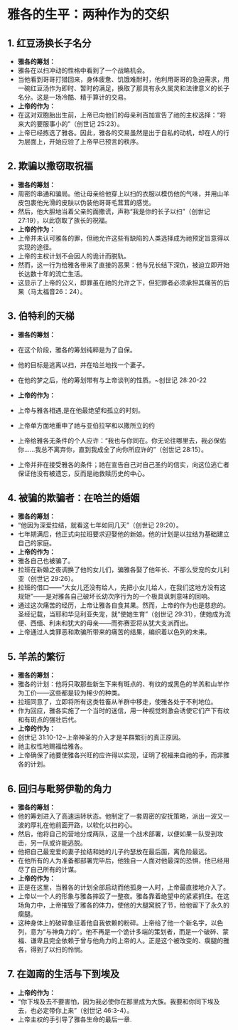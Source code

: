 # 雅各的生平：两种作为的交织

## 1. 红豆汤换长子名分
- **雅各的筹划：** 
- 雅各在以扫冲动的性格中看到了一个战略机会。
- 当他看到哥哥打猎回来，身体疲惫、饥饿难耐时，他利用哥哥的急迫需求，用一碗红豆汤作为即时、暂时的满足，换取了那具有永久属灵和法律意义的长子名分。这是一场冷酷、精于算计的交易。
- **上帝的作为：** 
- 在这对双胞胎出生前，上帝已向他们的母亲利百加宣告了祂的主权选择：“将来大的要服事小的”（创世记 25:23）。
- 上帝已经拣选了雅各。因此，雅各的交易虽然是出于自私的动机，却在人的行为层面上，开始应验了上帝早已预言的秩序。

## 2. 欺骗以撒窃取祝福
- **雅各的筹划：** 
- 周密的串通和骗局。他让母亲给他穿上以扫的衣服以模仿他的气味，并用山羊皮包裹他光滑的皮肤以伪装他哥哥毛茸茸的感觉。
- 然后，他大胆地当着父亲的面撒谎，声称“我是你的长子以扫”（创世记 27:19），以此窃取了族长的祝福。
- **上帝的作为：** 
- 上帝并未认可雅各的罪，但祂允许这些有缺陷的人类选择成为祂预定旨意得以实现的途径。
- 上帝的主权计划不会因人的诡计而脱轨。
- 然而，这一行为给雅各带来了直接的恶果：他与兄长结下深仇，被迫立即开始长达数十年的流亡生活。
- 这显示了上帝的公义，即罪虽在祂的允许之下，但犯罪者必须承担其痛苦的后果（马太福音26：24）。

## 3. 伯特利的天梯
- **雅各的筹划：** 
- 在这个阶段，雅各的筹划纯粹是为了自保。
- 他的目标是逃离以扫，并在哈兰地找一个妻子。
- 在他的梦之后，他的筹划带有与上帝谈判的性质。~创世记 28:20-22

- **上帝的作为：** 
- 上帝与雅各相遇,是在他最绝望和孤立的时刻。
- 上帝单方面地重申了祂与亚伯拉罕和以撒所立的约
- 上帝给雅各无条件的个人应许：“我也与你同在。你无论往哪里去，我必保佑你……我总不离弃你，直到我成全了向你所应许的”（创世记 28:15）。
- 上帝并非在接受雅各的条件；祂在宣告自己对自己圣约的信实，向这位逃亡者保证他没有被遗忘，反而是祂救赎历史的中心。

## 4. 被骗的欺骗者：在哈兰的婚姻
- **雅各的筹划：** 
- “他因为深爱拉结，就看这七年如同几天”（创世记 29:20）。
- 七年期满后，他正式向拉班要求迎娶他的新娘。他的计划是以拉结为基础建立自己的家庭。
- **上帝的作为：** 
- 雅各自己也被骗了。
- 拉班在新婚之夜调换了他的女儿们，骗雅各娶了他年长、不那么受宠的女儿利亚（创世记 29:26）。
- 拉班的借口——“大女儿还没有给人，先把小女儿给人，在我们这地方没有这规矩”——是对雅各自己破坏长幼次序行为的一个极具讽刺意味的回响。
- 通过这次痛苦的经历，上帝让雅各自食其果。然而，上帝的作为也是慈悲的。圣经记载，当耶和华见利亚失宠，就“使她生育”（创世记 29:31），使她成为流便、西缅、利未和犹大的母亲——而弥赛亚将从犹大支派而出。
- 上帝通过人类罪恶和欺骗所带来的痛苦的结果，编织着以色列的未来。

## 5. 羊羔的繁衍
- **雅各的筹划：** 
- 雅各的计划：他将只取那些新生下来有斑点的、有纹的或黑色的羊羔和山羊作为工价——这些都是较为稀少的种类。
- 拉班同意了，立即将所有这类牲畜从羊群中移走，使雅各处于不利地位。
- 作为回应，雅各实施了一个当时的迷信，用一种视觉刺激会诱使它们产下有纹和有斑点的强壮后代。
- **上帝的作为：** 
- 创世记 31:10-12~上帝神圣的介入才是羊群繁衍的真正原因。
- 祂主权性地赐福给雅各。
- 上帝确保了祂要使雅各兴旺的应许得以实现，证明了祝福来自祂的手，而非雅各的计划。

## 6. 回归与毗努伊勒的角力
- **雅各的筹划：** 
- 他的筹划进入了高速运转状态。他制定了一套周密的安抚策略，派出一波又一波的厚礼在他前面开路，以软化以扫的心。
- 然后，他将自己的营地分成两队，这是一个战术部署，以便如果一队受到攻击，另一队或许能逃脱。
- 他把自己最宠爱的妻子拉结和她的儿子约瑟放在最后面，离危险最远。
- 在他所有的人为准备都部署完毕后，他独自一人面对他最深的恐惧，他已经用尽了自己所有的计谋。
- **上帝的作为：** 
- 正是在这里，当雅各的计划全部启动而他孤身一人时，上帝最直接地介入了。
- 上帝以一个人的形象与雅各摔跤了一整夜。雅各靠着绝望中的紧紧抓住。在这场角力中，上帝摧毁了雅各的体力，使他的大腿窝脱了节，给他留下了永久的瘸腿。
- 这种身体上的破碎象征着他自我依赖的粉碎。上帝给了他一个新名字，以色列，意为“与神角力的”。他不再是一个诡计多端的策划者，而是一个破碎、蒙福、谦卑且完全依赖于曾与他角力的上帝的人。正是这个被改变的、瘸腿的雅各，得到了以扫的怜悯。

## 7. 在迦南的生活与下到埃及
- **上帝的作为：** 
- “你下埃及去不要害怕，因为我必使你在那里成为大族。我要和你同下埃及去，也必定带你上来”（创世记 46:3-4）。
- 上帝主权的手引导了雅各生命的最后一章.